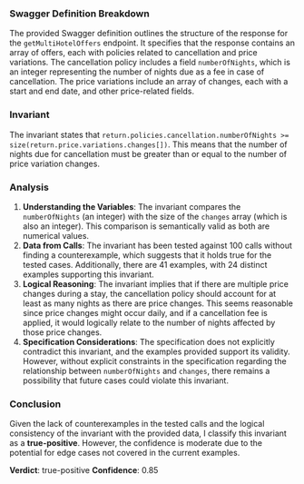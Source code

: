 ### Swagger Definition Breakdown
The provided Swagger definition outlines the structure of the response for the `getMultiHotelOffers` endpoint. It specifies that the response contains an array of offers, each with policies related to cancellation and price variations. The cancellation policy includes a field `numberOfNights`, which is an integer representing the number of nights due as a fee in case of cancellation. The price variations include an array of changes, each with a start and end date, and other price-related fields.

### Invariant
The invariant states that `return.policies.cancellation.numberOfNights >= size(return.price.variations.changes[])`. This means that the number of nights due for cancellation must be greater than or equal to the number of price variation changes.

### Analysis
1. **Understanding the Variables**: The invariant compares the `numberOfNights` (an integer) with the size of the `changes` array (which is also an integer). This comparison is semantically valid as both are numerical values.
2. **Data from Calls**: The invariant has been tested against 100 calls without finding a counterexample, which suggests that it holds true for the tested cases. Additionally, there are 41 examples, with 24 distinct examples supporting this invariant.
3. **Logical Reasoning**: The invariant implies that if there are multiple price changes during a stay, the cancellation policy should account for at least as many nights as there are price changes. This seems reasonable since price changes might occur daily, and if a cancellation fee is applied, it would logically relate to the number of nights affected by those price changes.
4. **Specification Considerations**: The specification does not explicitly contradict this invariant, and the examples provided support its validity. However, without explicit constraints in the specification regarding the relationship between `numberOfNights` and `changes`, there remains a possibility that future cases could violate this invariant.

### Conclusion
Given the lack of counterexamples in the tested calls and the logical consistency of the invariant with the provided data, I classify this invariant as a **true-positive**. However, the confidence is moderate due to the potential for edge cases not covered in the current examples. 

**Verdict**: true-positive
**Confidence**: 0.85
